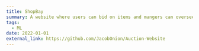 ```yaml
---
title: ShopBay
summary: A website where users can bid on items and mangers can oversee this process. The website can send emails to users and take card payments with Stripe. Made in a team of 6 students for a university project.
tags:
  - ML
date: 2022-01-01
external_link: https://github.com/JacobOnion/Auction-Website
---
```

